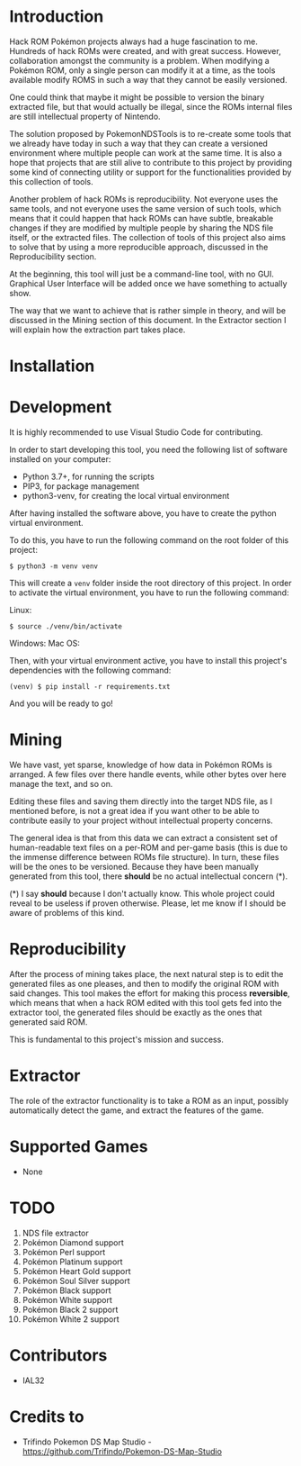 # Introduction

Hack ROM Pokémon projects always had a huge fascination to me. Hundreds of hack ROMs were created, and with great success. However, collaboration amongst the community is a problem. When modifying a Pokémon ROM, only a single person can modify it at a time, as the tools available modify ROMS in such a way that they cannot be easily versioned.

One could think that maybe it might be possible to version the binary extracted file, but that would actually be illegal, since the ROMs internal files are still intellectual property of Nintendo.

The solution proposed by PokemonNDSTools is to re-create some tools that we already have today in such a way that they can create a versioned environment where multiple people can work at the same time. It is also a hope that projects that are still alive to contribute to this project by providing some kind of connecting utility or support for the functionalities provided by this collection of tools.

Another problem of hack ROMs is reproducibility. Not everyone uses the same tools, and not everyone uses the same version of such tools, which means that it could happen that hack ROMs can have subtle, breakable changes if they are modified by multiple people by sharing the NDS file itself, or the extracted files. The collection of tools of this project also aims to solve that by using a more reproducible approach, discussed in the Reproducibility section.

At the beginning, this tool will just be a command-line tool, with no GUI. Graphical User Interface will be added once we have something to actually show.

The way that we want to achieve that is rather simple in theory, and will be discussed in the Mining section of this document. In the Extractor section I will explain how the extraction part takes place.

# Installation

<!-- TODO: add installation instructions -->

# Development

It is highly recommended to use Visual Studio Code for contributing.

In order to start developing this tool, you need the following list of software installed on your computer:

* Python 3.7+, for running the scripts
* PIP3, for package management
* python3-venv, for creating the local virtual environment

After having installed the software above, you have to create the python virtual environment.

To do this, you have to run the following command on the root folder of this project:

```
$ python3 -m venv venv
```

This will create a `venv` folder inside the root directory of this project. In order to activate the virtual environment, you have to run the following command:

Linux:
```
$ source ./venv/bin/activate
```
Windows: <!-- TODO: add instructions for Windows -->
Mac OS: <!-- TODO: add instructions for Mac OS -->

Then, with your virtual environment active, you have to install this project's dependencies with the following command:

```
(venv) $ pip install -r requirements.txt
```

And you will be ready to go! <!-- TODO: at least for now... -->

# Mining

We have vast, yet sparse, knowledge of how data in Pokémon ROMs is arranged. A few files over there handle events, while other bytes over here manage the text, and so on.

Editing these files and saving them directly into the target NDS file, as I mentioned before, is not a great idea if you want other to be able to contribute easily to your project without intellectual property concerns.

The general idea is that from this data we can extract a consistent set of human-readable text files on a per-ROM and per-game basis (this is due to the immense difference between ROMs file structure). In turn, these files will be the ones to be versioned. Because they have been manually generated from this tool, there **should** be no actual intellectual concern (*).

(*) I say **should** because I don't actually know. This whole project could reveal to be useless if proven otherwise. Please, let me know if I should be aware of problems of this kind.

# Reproducibility

After the process of mining takes place, the next natural step is to edit the generated files as one pleases, and then to modify the original ROM with said changes. This tool makes the effort for making this process **reversible**, which means that when a hack ROM edited with this tool gets fed into the extractor tool, the generated files should be exactly as the ones that generated said ROM.

This is fundamental to this project's mission and success.

# Extractor

The role of the extractor functionality is to take a ROM as an input, possibly automatically detect the game, and extract the features of the game. 

# Supported Games

* None

# TODO

1. NDS file extractor
2. Pokémon Diamond support
3. Pokémon Perl support
4. Pokémon Platinum support
5. Pokémon Heart Gold support
6. Pokémon Soul Silver support
7. Pokémon Black support
8. Pokémon White support
9. Pokémon Black 2 support
10. Pokémon White 2 support

# Contributors

* IAL32

# Credits to

* Trifindo Pokemon DS Map Studio - https://github.com/Trifindo/Pokemon-DS-Map-Studio
